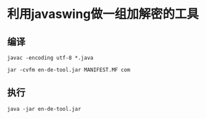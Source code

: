 # 利用javaswing做一组加解密的工具

## 编译
```
javac -encoding utf-8 *.java

jar -cvfm en-de-tool.jar MANIFEST.MF com
```

## 执行
```
java -jar en-de-tool.jar
```